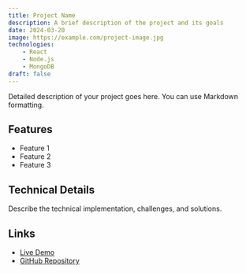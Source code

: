 ```yaml
---
title: Project Name
description: A brief description of the project and its goals
date: 2024-03-20
image: https://example.com/project-image.jpg
technologies:
    - React
    - Node.js
    - MongoDB
draft: false
---
```


Detailed description of your project goes here. You can use Markdown formatting.

## Features

- Feature 1
- Feature 2
- Feature 3

## Technical Details

Describe the technical implementation, challenges, and solutions.

## Links

- [Live Demo](https://example.com)
- [GitHub Repository](https://github.com/username/project)